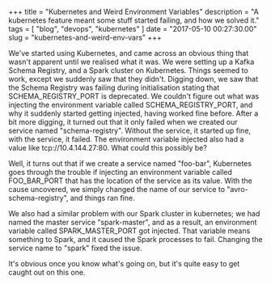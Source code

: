 +++
title = "Kubernetes and Weird Environment Variables"
description = "A kubernetes feature meant some stuff started failing, and how we solved it."
tags = [ "blog", "devops", "kubernetes" ]
date = "2017-05-10 00:27:30.00"
slug = "kubernetes-and-weird-env-vars"
+++

We've started using Kubernetes, and came across an obvious thing that wasn't apparent until we realised what it was. We were setting up a Kafka Schema Registry, and a Spark cluster on Kubernetes. Things seemed to work, except we suddenly saw that they didn't. Digging down, we saw that the Schema Registry was failing during initialisation stating that SCHEMA_REGISTRY_PORT is deprecated. We couldn't figure out what was injecting the environment variable called SCHEMA_REGISTRY_PORT, and why it suddenly started getting injected, having worked fine before. After a bit more digging, it turned out that it only failed when we created our service named "schema-registry". Without the service, it started up fine, with the service, it failed. The environment variable injected also had a value like tcp://10.4.144.27:80. What could this possibly be?

Well, it turns out that if we create a service named "foo-bar", Kubernetes goes through the trouble if injecting an environment variable called FOO_BAR_PORT that has the location of the service as its value. With the cause uncovered, we simply changed the name of our service to "avro-schema-registry", and things ran fine. 

We also had a similar problem with our Spark cluster in kubernetes; we had named the master service "spark-master", and as a result, an environment variable called SPARK_MASTER_PORT got injected. That variable means something to Spark, and it caused the Spark processes to fail. Changing the service name to "spark" fixed the issue. 

It's obvious once you know what's going on, but it's quite easy to get caught out on this one. 